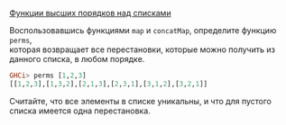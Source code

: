 [Функции высших порядков над списками](https://stepik.org/lesson/12321/step/8)

Воспользовавшись функциями `map` и `concatMap`, определите функцию `perms`,  
которая возвращает все перестановки, которые можно получить из данного списка, в любом порядке.
  
```haskell
GHCi> perms [1,2,3]
[[1,2,3],[1,3,2],[2,1,3],[2,3,1],[3,1,2],[3,2,1]]
```  
Считайте, что все элементы в списке уникальны, и что для пустого списка имеется одна перестановка.  



